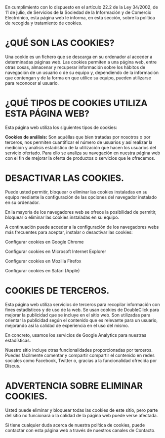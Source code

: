 En cumplimiento con lo dispuesto en el artículo 22.2 de la Ley 34/2002, de 11 de julio, de Servicios de la Sociedad de la Información y de Comercio Electrónico, esta página web le informa, en esta sección, sobre la política de recogida y tratamiento de cookies.

 

# ¿QUÉ SON LAS COOKIES?
Una cookie es un fichero que se descarga en su ordenador al acceder a determinadas páginas web. Las cookies permiten a una página web, entre otras cosas, almacenar y recuperar información sobre los hábitos de navegación de un usuario o de su equipo y, dependiendo de la información que contengan y de la forma en que utilice su equipo, pueden utilizarse para reconocer al usuario. 

 

# ¿QUÉ TIPOS DE COOKIES UTILIZA ESTA PÁGINA WEB?
Esta página web utiliza los siguientes tipos de cookies:

**Cookies de análisis:** Son aquéllas que bien tratadas por nosotros o por terceros, nos permiten cuantificar el número de usuarios y así realizar la medición y análisis estadístico de la utilización que hacen los usuarios del servicio ofertado. Para ello se analiza su navegación en nuestra página web con el fin de mejorar la oferta de productos o servicios que le ofrecemos.


# DESACTIVAR LAS COOKIES.
Puede usted permitir, bloquear o eliminar las cookies instaladas en su equipo mediante la configuración de las opciones del navegador instalado en su ordenador.

En la mayoría de los navegadores web se ofrece la posibilidad de permitir, bloquear o eliminar las cookies instaladas en su equipo.

A continuación puede acceder a la configuración de los navegadores webs más frecuentes para aceptar, instalar o desactivar las cookies:

Configurar cookies en Google Chrome

Configurar cookies en Microsoft Internet Explorer

Configurar cookies en Mozilla Firefox

Configurar cookies en Safari (Apple)

 
# COOKIES DE TERCEROS.
Esta página web utiliza servicios de terceros para recopilar información con fines estadísticos y de uso de la web. Se usan cookies de DoubleClick para mejorar la publicidad que se incluye en el sitio web. Son utilizadas para orientar la publicidad según el contenido que es relevante para un usuario, mejorando así la calidad de experiencia en el uso del mismo.

En concreto, usamos los servicios de Google Analytics para nuestras estadísticas.

Nuestro sitio incluye otras funcionalidades proporcionadas por terceros. Puedes fácilmente comentar y compartir compartir el contenido en redes sociales como Facebook, Twitter o, gracias a la funcionalidad ofrecida por Discus.


# ADVERTENCIA SOBRE ELIMINAR COOKIES.
Usted puede eliminar y bloquear todas las cookies de este sitio, pero parte del sitio no funcionará o la calidad de la página web puede verse afectada.

Si tiene cualquier duda acerca de nuestra política de cookies, puede contactar con esta página web a través de nuestros canales de Contacto.